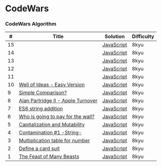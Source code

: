 # CodeWars

### CodeWars Algorithm

| #   | Title                                                                                                        | Solution                                                | Difficulty |
| --- | ------------------------------------------------------------------------------------------------------------ | ------------------------------------------------------- | ---------- |
| 15  | []()                                                                                                         | [JavaScript](./8kyu/string/hardest/.js)                 | 8kyu       |
| 14  | []()                                                                                                         | [JavaScript](./8kyu/string/hardest/.js)                 | 8kyu       |
| 13  | []()                                                                                                         | [JavaScript](./8kyu/string/hardest/.js)                 | 8kyu       |
| 12  | []()                                                                                                         | [JavaScript](./8kyu/string/hardest/.js)                 | 8kyu       |
| 11  | []()                                                                                                         | [JavaScript](./8kyu/string/hardest/.js)                 | 8kyu       |
| 10  | [Well of Ideas - Easy Version](https://www.codewars.com/kata/57f222ce69e09c3630000212/train/javascript)      | [JavaScript](./8kyu/string/hardest/10.well.js)          | 8kyu       |
| 9   | [Simple Comparison?](https://www.codewars.com/kata/57f6ecdfcca6e045d2001207/train/javascript)                | [JavaScript](./8kyu/string/hardest/9.add.js)            | 8kyu       |
| 8   | [Alan Partridge II - Apple Turnover](https://www.codewars.com/kata/580a094553bd9ec5d800007d/javascript)      | [JavaScript](./8kyu/string/hardest/8.apple.js)          | 8kyu       |
| 7   | [ES6 string addition](https://www.codewars.com/kata/582e4c3406e37fcc770001ad/train/javascript)               | [JavaScript](./8kyu/string/hardest/7.joinStrings.js)    | 8kyu       |
| 6   | [Who is going to pay for the wall?](https://www.codewars.com/kata/58bf9bd943fadb2a980000a7/train/javascript) | [JavaScript](./8kyu/string/hardest/6.whoIsPaying.js)    | 8kyu       |
| 5   | [Capitalization and Mutability](https://www.codewars.com/kata/595970246c9b8fa0a8000086)                      | [JavaScript](./8kyu/string/hardest/5.capitalizeWord.js) | 8kyu       |
| 4   | [Contamination #1 -String-](https://www.codewars.com/kata/596fba44963025c878000039/train/javascript)         | [JavaScript](./8kyu/string/hardest/4.contamination.js)  | 8kyu       |
| 3   | [Multiplication table for number](https://www.codewars.com/kata/5a2fd38b55519ed98f0000ce/train/javascript)   | [JavaScript](./8kyu/string/hardest/3.multiTable.js)     | 8kyu       |
| 2   | [Define a card suit](https://www.codewars.com/kata/5a360620f28b82a711000047/train/javascript)                | [JavaScript](./8kyu/string/hardest/2.defineSuit.js)     | 8kyu       |
| 1   | [The Feast of Many Beasts](https://www.codewars.com/kata/5aa736a455f906981800360d/train/javascript)          | [JavaScript](./8kyu/string/hardest/1.feast.js)          | 8kyu       |

